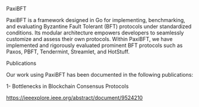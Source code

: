 
PaxiBFT

PaxiBFT is a framework designed in Go for implementing, benchmarking, and evaluating Byzantine Fault Tolerant (BFT) protocols under standardized conditions. Its modular architecture empowers developers to seamlessly customize and assess their own protocols. Within PaxiBFT, we have implemented and rigorously evaluated prominent BFT protocols such as Paxos, PBFT, Tendermint, Streamlet, and HotStuff.

Publications

Our work using PaxiBFT has been documented in the following publications:

1- Bottlenecks in Blockchain Consensus Protocols

https://ieeexplore.ieee.org/abstract/document/9524210
